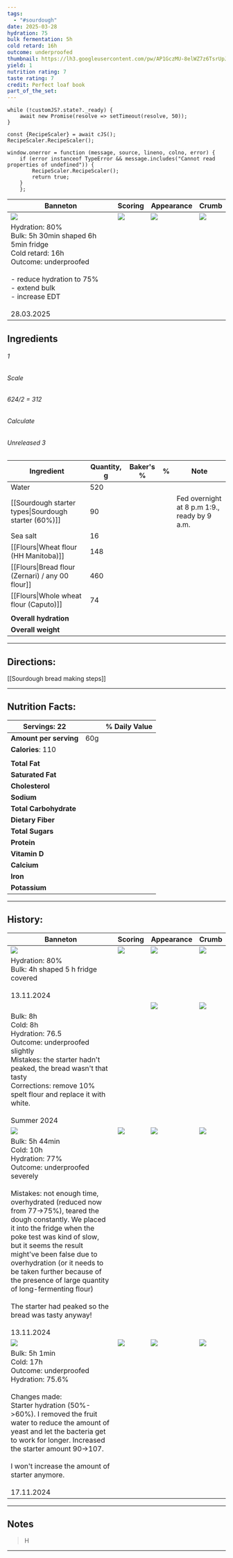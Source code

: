 ```yaml
---
tags:
  - "#sourdough"
date: 2025-03-28
hydration: 75
bulk fermentation: 5h
cold retard: 16h
outcome: underproofed
thumbnail: https://lh3.googleusercontent.com/pw/AP1GczMU-8elWZ7z6TsrUpJRKmF5P8UCYYxSg3-mtuhpSjcMSeibnox7kv_ZehSbzGcUUkl6KqYl13_uXwoZ6PLT48oCKR0vkr3jFnFcMD1Z6K9HSMy7QGnEmVVvYNZvD3AnGsIqM_UK3d0yAtKJr48JCMOK=w1204-h903-s-no-gm?authuser=0
yield: 1
nutrition rating: 7
taste rating: 7
credit: Perfect loaf book
part_of_the_set:
---
```

```dataviewjs
while (!customJS?.state?._ready) { 
	await new Promise(resolve => setTimeout(resolve, 50)); 
} 

const {RecipeScaler} = await cJS();
RecipeScaler.RecipeScaler();

window.onerror = function (message, source, lineno, colno, error) {
	if (error instanceof TypeError && message.includes("Cannot read properties of undefined")) {
		RecipeScaler.RecipeScaler();
		return true;
	}
    };
```

| Banneton                                                                                                                                                                                                                             | Scoring                                                                                                                                                                                                                             | Appearance                                                                                                                                                                                                                           | Crumb                                                                                                                                                                                                                                |
| ------------------------------------------------------------------------------------------------------------------------------------------------------------------------------------------------------------------------------------ | ----------------------------------------------------------------------------------------------------------------------------------------------------------------------------------------------------------------------------------- | ------------------------------------------------------------------------------------------------------------------------------------------------------------------------------------------------------------------------------------ | ------------------------------------------------------------------------------------------------------------------------------------------------------------------------------------------------------------------------------------ |
| ![](https://lh3.googleusercontent.com/pw/AP1GczNuGj_-Po6klXn5OUZajZ9hp8N278s5toVGfAz1qI--AaGACPJ6wPeuHizYWcJTeoTJ4sACeJaAh69FnPIkJXGKMq9_D8dlU1YepJT73zgatNoeoRNu7o20TTdXF5iZoA63XwGVjt5W4gEp3xTFOunJ=w1204-h903-s-no-gm?authuser=0) | ![](https://lh3.googleusercontent.com/pw/AP1GczOeO5Qoez_MR5ZFXbugIKAa7AchBMTu5jGtbguMqErDRmcV_zl1EfhcctqpVSmZ5JGDQXcx0bC7WXK0IbhiWSJSbrwkDkcckfP8bdStpn4Ay0ys7R7b67BKfbhZ6kUHTfcVCLI2--K2KAGVxPK_HU3w=w677-h903-s-no-gm?authuser=0) | ![](https://lh3.googleusercontent.com/pw/AP1GczMU-8elWZ7z6TsrUpJRKmF5P8UCYYxSg3-mtuhpSjcMSeibnox7kv_ZehSbzGcUUkl6KqYl13_uXwoZ6PLT48oCKR0vkr3jFnFcMD1Z6K9HSMy7QGnEmVVvYNZvD3AnGsIqM_UK3d0yAtKJr48JCMOK=w1204-h903-s-no-gm?authuser=0) | ![](https://lh3.googleusercontent.com/pw/AP1GczOhoc7JgNncV4Y912T-DGB-B-XQlZl0suHtGoyok1jRCxpZ6H0GzMuy6ybyi2HM-hctzSywfzb1ZM9P3b2liGpsTL4bKOLfRKHPNdFWBq1z0pnMfe-C5Z4BX6yyPe40TYsiYGb_TKSXAJLyNgk98GcK=w1204-h903-s-no-gm?authuser=0) |
| Hydration: 80%<br>Bulk: 5h 30min shaped 6h 5min fridge<br>Cold retard: 16h<br>Outcome: underproofed<br><br>- reduce hydration to 75%<br>- extend bulk<br>- increase EDT<br><br>28.03.2025                                            |                                                                                                                                                                                                                                     |                                                                                                                                                                                                                                      |                                                                                                                                                                                                                                      |



## Ingredients

###### 1
###### Scale
###### 624/2 = 312
###### Calculate
###### Unreleased 3

| Ingredient                                           | Quantity, g | Baker's % | %   | Note                                         |
| ---------------------------------------------------- | ----------- | --------- | --- | -------------------------------------------- |
| Water                                                | 520         |           |     |                                              |
| [[Sourdough starter types\|Sourdough starter (60%)]] | 90          |           |     | Fed overnight at 8 p.m 1:9., ready by 9 a.m. |
| Sea salt                                             | 16          |           |     |                                              |
| [[Flours\|Wheat flour (HH Manitoba)]]                | 148         |           |     |                                              |
| [[Flours\|Bread flour (Zernari) / any 00 flour]]     | 460         |           |     |                                              |
| [[Flours\|Whole wheat flour (Caputo)]]               | 74          |           |     |                                              |
|                                                      |             |           |     |                                              |
| **Overall hydration**                                |             |           |     |                                              |
| **Overall weight**                                   |             |           |     |                                              |





---
## Directions:

[[Sourdough bread making steps]]

---
## Nutrition Facts:

| **Servings:** 22       |       | % Daily Value |
| ---------------------- | ----- | ------------- |
| **Amount per serving** | 60g   |               |
| **Calories**: 110      |       |               |
|                        |       |               |
| **Total Fat**          |       |               |
| **Saturated Fat**      |       |               |
| **Cholesterol**        |       |               |
| **Sodium**             |       |               |
| **Total Carbohydrate** |       |               |
| **Dietary Fiber**      |       |               |
| **Total Sugars**       |       |               |
| **Protein**            |       |               |
| **Vitamin D**          |       |               |
| **Calcium**            |       |               |
| **Iron**               |       |               |
| **Potassium**          |       |               |

---
## History:

| Banneton                                                                                                                                                                                                                                                                                                                                                                                                                                                                                                       | Scoring                                                                                                                                                                                                                              | Appearance                                                                                                                                                                                                                           | Crumb                                                                                                                                                                                                                                |
| -------------------------------------------------------------------------------------------------------------------------------------------------------------------------------------------------------------------------------------------------------------------------------------------------------------------------------------------------------------------------------------------------------------------------------------------------------------------------------------------------------------- | ------------------------------------------------------------------------------------------------------------------------------------------------------------------------------------------------------------------------------------ | ------------------------------------------------------------------------------------------------------------------------------------------------------------------------------------------------------------------------------------ | ------------------------------------------------------------------------------------------------------------------------------------------------------------------------------------------------------------------------------------ |
| ![](https://lh3.googleusercontent.com/pw/AP1GczNbvF89fNqsnewYKIZ1cLf_vIHf7KArTuq0nz2XGr8jgMFkfxK409rKKyzpjtQ1jekFSyguruUAszavzVSwlDrIafZwoVBIlLUXjqY6ucp8Bf25UfubrvHxL9K4nh0u3HNZoR8s7-FWDV4grc-Y8f_G=w1280-h960-s-no-gm?authuser=0)                                                                                                                                                                                                                                                                           | ![](https://lh3.googleusercontent.com/pw/AP1GczNMcXu0K-WQvpEte-_qzOaJe-fatb4CVCYkCDqkgfTCavKVN4bbcUJe8AqOP1oF7ptZeOVD85bhQmKuYs8_eAZ2Xn3YmVxpr94ltwzoiy2TUG3VRhGuTHeNV-FFD1U6tR1XYqDGIa0S5El_G3j7NmWT=w779-h1039-s-no-gm?authuser=0) | ![](https://lh3.googleusercontent.com/pw/AP1GczMGXxxni5WGhX78497kKMZC1c4BCx2rE3ejlN3woMnQeskwXbJUMixWwweUsExFfuWU3KTqSNvTmtQ0_1uQdQsv3Y5pww2nBKdftBZhFhiZfBcXbRsImsqz4_pcKF8RFJiMysVcGd5Hio8bj7OKdLwi=w1280-h960-s-no-gm?authuser=0) | ![](https://lh3.googleusercontent.com/pw/AP1GczOpidUlogCx-Rl_3D0hOqcXyzb1gdqzQuAjW1js5L9AFMnLvpYhio5u6iZhOpaErBSI1-mlOwHRtXitDgYzB9OH0WI16gpReP64Od_CsqFEOblgDVo8LFD0GVI1hwY4V0ZNqauR-I6a7KPJ6kAyT1u5=w779-h1039-s-no-gm?authuser=0) |
| Hydration: 80%<br>Bulk: 4h shaped 5 h fridge covered<br><br>13.11.2024                                                                                                                                                                                                                                                                                                                                                                                                                                         |                                                                                                                                                                                                                                      |                                                                                                                                                                                                                                      |                                                                                                                                                                                                                                      |
|                                                                                                                                                                                                                                                                                                                                                                                                                                                                                                                |                                                                                                                                                                                                                                      | ![](https://lh3.googleusercontent.com/pw/AP1GczNq7wtjlaNNsYkDMK_c6ui43hVCCaGGa8Hlbgn0VDNeLJpnnmLOhIg4gI0xRYFr0COatjc7-TLt2j1uWjYE0bPuhjMvm3vPxG0tu4lBCVqKqgMu9r2vYRQXFXrtTQ4MGLR6aYjShVy_aXJypHVAgdHm=w544-h718-s-no-gm?authuser=0)  | ![](https://lh3.googleusercontent.com/pw/AP1GczMgWyCCFDBWXb76ZG9-EJw1l08SBxef6YNX4M3N7VxDb5pIQeh_y1jBKLGDtV2m7XbDzsjsrRgu9M0HsMQuL6jKiMQjrOpl4svjguPvs4wHaWG38-fpuXgKdVs99RYEthB4W5bPZhk6v_QeFFwMVpbi=w1096-h808-s-no-gm?authuser=0) |
| Bulk: 8h<br>Cold: 8h<br>Hydration: 76.5<br>Outcome: underproofed slightly<br>Mistakes: the starter hadn't peaked, the bread wasn't that tasty<br>Corrections: remove 10% spelt flour and replace it with white.<br><br>Summer 2024                                                                                                                                                                                                                                                                             |                                                                                                                                                                                                                                      |                                                                                                                                                                                                                                      |                                                                                                                                                                                                                                      |
| ![](https://lh3.googleusercontent.com/pw/AP1GczPM37KOLLjI383rjFUT0zM97ih5NlQW6KQCmWKMYKCeDneNrrXvLq6A7j6WZ_Ca2D2K8JQO0d78LKwTh5pX6MuAAUqsncIorHEx2MNZCOQuUhf_4YyO-1mKyaqixpCRUl54UOk-IrkRj15txh-IXJQP=w1280-h960-s-no-gm?authuser=0)                                                                                                                                                                                                                                                                           | ![](https://lh3.googleusercontent.com/pw/AP1GczM2dBov-rCyPVuTztiryzs4NC5jlq_PfI0K6T5HcKQXakkcYUrGtFv-erjxDZRFT_d4ALsk9kp0DY3boJGSuLIjBAuWl1CFqz7_q6gNIRhXzwBMFkYSOo3cbf0iPtYTr9CKMARg2V6Xb6ihIRn0f26S=w1280-h960-s-no-gm?authuser=0) | ![](https://lh3.googleusercontent.com/pw/AP1GczNX8FD4FtA6oXRLGmbFScYZmfVwdy5gGxka7hwVu8HuBiVyZuwAnLzT7dXrV32DMX4cjgw6QwIVo7kun1FDvsUJ4CR_Hq8xEOXLNG6aFwVjLagQ05zTZ_hc1Gd0eqkiIKhwMUfFwUOSLyaZYez6ff74=w1280-h960-s-no-gm?authuser=0) | ![](https://lh3.googleusercontent.com/pw/AP1GczNkxh12lzeQonh0C33bZUFtURfBL5de46cEmc8fH2h5bGwofbnEOXCYsjYG6ETR85tDtOh7Tv3egUmCGBiBtykc4HT_Ee962o_pnQHtTWRToxSQi3Rt_yfVmBU9qw3E4nGzHo_4KVqKyvniOwlB5gRz=w1026-h960-s-no-gm?authuser=0) |
| Bulk: 5h 44min<br>Cold: 10h<br>Hydration: 77%<br>Outcome: underproofed severely<br><br>Mistakes: not enough time, overhydrated (reduced now from 77->75%), teared the dough constantly. We placed it into the fridge when the poke test was kind of slow, but it seems the result might've been false due to overhydration (or it needs to be taken further because of the presence of large quantity of long-fermenting flour)<br><br>The starter had peaked so the bread was tasty anyway!<br><br>13.11.2024 |                                                                                                                                                                                                                                      |                                                                                                                                                                                                                                      |                                                                                                                                                                                                                                      |
| ![](https://lh3.googleusercontent.com/pw/AP1GczPtcGY0OditHW9RizEna6Yqd21wlDne7uJA3dAYzBiMwtn-Km9fp5xAJvL-Mos5IU4iGc24ca8AZEMX5b5if_VZcTS70SHHJsW7nZv6IyHfdWOiJ8BL_0lSKeX3rsZ1hmHWWSTL64bI1RR-JEwZTUAJ=w1171-h879-s-no-gm?authuser=0)                                                                                                                                                                                                                                                                           | ![](https://lh3.googleusercontent.com/pw/AP1GczPHs7cjAp7xxen0tr8xZitcfqQj0zUoZ3DLwu1FoSe79x4WbHHiZJQdomn7GoL0y9s389Veu0V2ZO2cRUZ8txiwBCQaIgEdm3vEHi-eCWWKHOGu0X9UbEafuSWA1xdFOKjDaCjg5wGAr8IOSWSUoYVA=w1171-h879-s-no-gm?authuser=0) | ![](https://lh3.googleusercontent.com/pw/AP1GczOjtakc9nQCnpj9UKvUN16wevNu4F9zSmBEZipmL05NZMq0Q4mVAwxZuP7G47VPB2H6vuCRQ7bJBbBZosbUj6ik_TuCxvoypW0yf-qqHLcoAdqUCGLRfr0so5F6CpbKLT2u4SZSYc606wvWTvq7h_67=w1171-h879-s-no-gm?authuser=0) | ![](https://lh3.googleusercontent.com/pw/AP1GczN0Mm_O6gmA8iUzwGLsVh-ZZehYH4S0DpgtBz-Il5cGlzPzNH4sO9EbFygXGFiMXmwngoUYqgb0FQXWXjpBV3w33LM-7hy0X931PG6BUsgIRFQQJZwC6NDD8Gcns7hb0Vvx01XULdxop2_df9ewA5Kx=w659-h879-s-no-gm?authuser=0)  |
| Bulk: 5h 1min<br>Cold: 17h <br>Outcome: underproofed<br>Hydration: 75.6% <br><br>Changes made: <br>Starter hydration (50%->60%). I removed the fruit water to reduce the amount of yeast and let the bacteria get to work for longer. Increased the starter amount 90->107.<br><br>I won't increase the amount of starter anymore.<br><br>17.11.2024                                                                                                                                                           |                                                                                                                                                                                                                                      |                                                                                                                                                                                                                                      |                                                                                                                                                                                                                                      |

---
## Notes

> H

---



